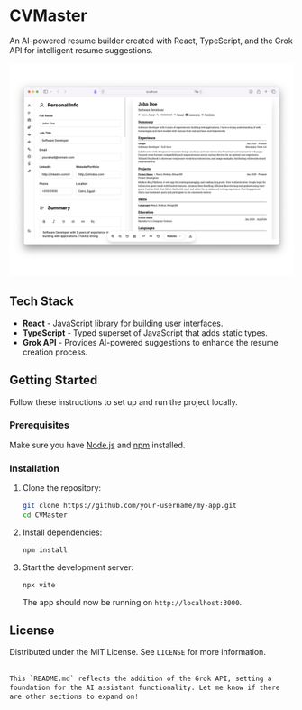 # CVMaster

An AI-powered resume builder created with React, TypeScript, and the Grok API for intelligent resume suggestions.

![CVMaster ui](./src/assets/cvmaster-ui.png)

## Tech Stack

- **React** - JavaScript library for building user interfaces.
- **TypeScript** - Typed superset of JavaScript that adds static types.
- **Grok API** - Provides AI-powered suggestions to enhance the resume creation process.

## Getting Started

Follow these instructions to set up and run the project locally.

### Prerequisites

Make sure you have [Node.js](https://nodejs.org/) and [npm](https://www.npmjs.com/) installed.

### Installation

1. Clone the repository:

   ```bash
   git clone https://github.com/your-username/my-app.git
   cd CVMaster
   ```

2. Install dependencies:

   ```bash
   npm install
   ```

3. Start the development server:

   ```bash
   npx vite
   ```

   The app should now be running on `http://localhost:3000`.

## License

Distributed under the MIT License. See `LICENSE` for more information.

```

This `README.md` reflects the addition of the Grok API, setting a foundation for the AI assistant functionality. Let me know if there are other sections to expand on!
```
